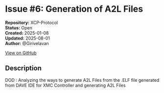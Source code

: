 # Issue #6: Generation of A2L Files

**Repository:** XCP-Protocol  
**Status:** Open  
**Created:** 2025-01-08  
**Updated:** 2025-08-01  
**Author:** @Girivelavan  

[View on GitHub](https://github.com/Simtestlab/XCP-Protocol/issues/6)

## Description

DOD : Analyzing the ways to generate A2L Files from the .ELF file generated from DAVE IDE for XMC Controller and generating A2L Files
